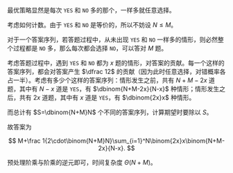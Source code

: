 最优策略显然是每次 `YES` 和 `NO` 多的那个，一样多就任意选择。

考虑如何计数。由于 `YES` 和 `NO` 是等价的，所以不妨设 $N\leq M$。

对于一个答案序列，若答题过程中，从未出现 `YES` 和 `NO` 一样多的情形，则必然整个过程都是 `NO` 多，那么每次都会选择 `NO`，可以答对 $M$ 题。

考虑答题过程中，遇到 `YES` 和 `NO` 都为 $x$ 题的情形，对答案的贡献。每一个这样的答案序列，都会对答案产生 $\dfrac 12$ 的贡献（因为此时任意选择，对错概率各占一半）。考虑有多少个这样的答案序列：情形发生之前，共有 $N+M-2x$ 道题，其中有 $N-x$ 道是 `YES`，有 $\dbinom{N+M-2x}{N-x}$ 种情形；情形发生之后，共有 $2x$ 道题，其中有 $x$ 道是 `YES`，有 $\dbinom{2x}x$ 种情形。

而总计有 $S=\dbinom{N+M}N$ 个不同的答案序列，计算期望时要除以 $S$。

故答案为

$$
M+\frac 1{2\cdot\binom{N+M}N}\sum_{i=1}^N\binom{2x}x\binom{N+M-2x}{N-x}.
$$

预处理阶乘与阶乘的逆元即可，时间复杂度 $\Theta(N+M)$。